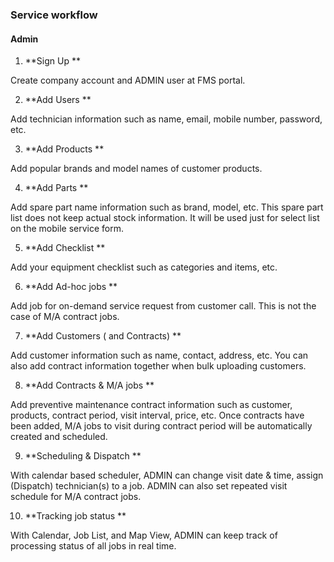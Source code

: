 ### **Service workflow**

#### **Admin**

1. **Sign Up   **

Create company account and ADMIN user at FMS portal.



2. **Add Users**

Add technician information such as name, email, mobile number, password, etc.



3. **Add Products**

Add popular brands and model names of customer products.



4. **Add Parts**

Add spare part name information such as brand, model, etc. This spare part list does not keep actual stock information. It will be used just for select list on the mobile service form.



5. **Add Checklist**

Add your equipment checklist such as categories and items, etc.



6. **Add Ad-hoc jobs**

Add job for on-demand service request from customer call. This is not the case of M/A contract jobs.



7. **Add Customers \( and Contracts\)**

Add customer information such as name, contact, address, etc. You can also add contract information together when bulk uploading customers.



8. **Add Contracts & M/A jobs**

Add preventive maintenance contract information such as customer, products, contract period, visit interval, price, etc. Once contracts have been added, M/A jobs to visit during contract period will be automatically created and scheduled.



9. **Scheduling & Dispatch**

With calendar based scheduler, ADMIN can change visit date & time, assign \(Dispatch\) technician\(s\) to a job. ADMIN can also set repeated visit schedule for M/A contract jobs.



10. **Tracking job status**

With Calendar, Job List, and Map View, ADMIN can keep track of processing status of all jobs in real time.





